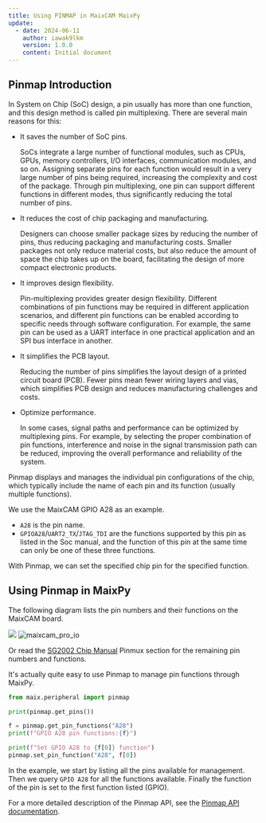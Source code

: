 ```yaml
---
title: Using PINMAP in MaixCAM MaixPy
update:
  - date: 2024-06-11
    author: iawak9lkm
    version: 1.0.0
    content: Initial document
---
```


## Pinmap Introduction

In System on Chip (SoC) design, a pin usually has more than one function, and this design method is called pin multiplexing. There are several main reasons for this:

* It saves the number of SoC pins. 

  SoCs integrate a large number of functional modules, such as CPUs, GPUs, memory controllers, I/O interfaces, communication modules, and so on. Assigning separate pins for each function would result in a very large number of pins being required, increasing the complexity and cost of the package. Through pin multiplexing, one pin can support different functions in different modes, thus significantly reducing the total number of pins.

* It reduces the cost of chip packaging and manufacturing. 

  Designers can choose smaller package sizes by reducing the number of pins, thus reducing packaging and manufacturing costs. Smaller packages not only reduce material costs, but also reduce the amount of space the chip takes up on the board, facilitating the design of more compact electronic products.

* It improves design flexibility. 

  Pin-multiplexing provides greater design flexibility. Different combinations of pin functions may be required in different application scenarios, and different pin functions can be enabled according to specific needs through software configuration. For example, the same pin can be used as a UART interface in one practical application and an SPI bus interface in another.

* It simplifies the PCB layout. 

  Reducing the number of pins simplifies the layout design of a printed circuit board (PCB). Fewer pins mean fewer wiring layers and vias, which simplifies PCB design and reduces manufacturing challenges and costs.

* Optimize performance. 

  In some cases, signal paths and performance can be optimized by multiplexing pins. For example, by selecting the proper combination of pin functions, interference and noise in the signal transmission path can be reduced, improving the overall performance and reliability of the system.

Pinmap displays and manages the individual pin configurations of the chip, which typically include the name of each pin and its function (usually multiple functions).

We use the MaixCAM GPIO A28 as an example.

* `A28` is the pin name.
* `GPIOA28`/`UART2_TX`/`JTAG_TDI` are the functions supported by this pin as listed in the Soc manual, and the function of this pin at the same time can only be one of these three functions.

With Pinmap, we can set the specified chip pin for the specified function.

## Using Pinmap in MaixPy

The following diagram lists the pin numbers and their functions on the MaixCAM board.

![](https://wiki.sipeed.com/hardware/zh/lichee/assets/RV_Nano/intro/RV_Nano_3.jpg)
![maixcam_pro_io](/static/image/maixcam_pro_io.png)

Or read the [SG2002 Chip Manual](https://cn.dl.sipeed.com/fileList/LICHEE/LicheeRV_Nano/07_Datasheet/SG2002_Preliminary_Datasheet_V1.0-alpha_CN.pdf) Pinmux section for the remaining pin numbers and functions.

It's actually quite easy to use Pinmap to manage pin functions through MaixPy.

```python
from maix.peripheral import pinmap

print(pinmap.get_pins())

f = pinmap.get_pin_functions("A28")
print(f"GPIO A28 pin functions:{f}")

print(f"Set GPIO A28 to {f[0]} function")
pinmap.set_pin_function("A28", f[0])
```

In the example, we start by listing all the pins available for management. Then we query `GPIO A28` for all the functions available. Finally the function of the pin is set to the first function listed (GPIO).

For a more detailed description of the Pinmap API, see the [Pinmap API documentation](../../../api/maix/peripheral/pinmap.md).
